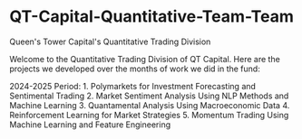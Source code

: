 # QT-Capital-Quantitative-Team-Team
Queen's Tower Capital's Quantitative Trading Division

Welcome to the Quantitative Trading Division of QT Capital. 
Here are the projects we developed over the months of work we did in the fund:

2024-2025 Period:
    1. Polymarkets for Investment Forecasting and Sentimental Trading
    2. Market Sentiment Analysis Using NLP Methods and Machine Learning
    3. Quantamental Analysis Using Macroeconomic Data 
    4. Reinforcement Learning for Market Strategies 
    5. Momentum Trading Using Machine Learning and Feature Engineering 
